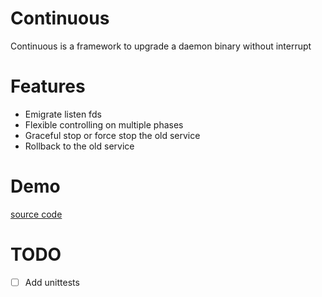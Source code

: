 # Continuous

Continuous is a framework to upgrade a daemon binary without interrupt

# Features
* Emigrate listen fds
* Flexible controlling on multiple phases
* Graceful stop or force stop the old service
* Rollback to the old service

# Demo

[source code](./demo/main.go)

# TODO
- [ ] Add unittests
